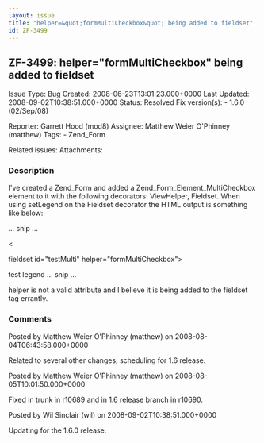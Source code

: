 ```yaml
---
layout: issue
title: "helper=&quot;formMultiCheckbox&quot; being added to fieldset"
id: ZF-3499
---
```


ZF-3499: helper="formMultiCheckbox" being added to fieldset
-----------------------------------------------------------

 Issue Type: Bug Created: 2008-06-23T13:01:23.000+0000 Last Updated: 2008-09-02T10:38:51.000+0000 Status: Resolved Fix version(s): - 1.6.0 (02/Sep/08)
 
 Reporter:  Garrett Hood (mod8)  Assignee:  Matthew Weier O'Phinney (matthew)  Tags: - Zend\_Form
 
 Related issues: 
 Attachments: 
### Description

I've created a Zend\_Form and added a Zend\_Form\_Element\_MultiCheckbox element to it with the following decorators: ViewHelper, Fieldset. When using setLegend on the Fieldset decorator the HTML output is something like below:

... snip ...

<

fieldset id="testMulti" helper="formMultiCheckbox">

 test legend ... snip ...

helper is not a valid attribute and I believe it is being added to the fieldset tag errantly.

 

 

### Comments

Posted by Matthew Weier O'Phinney (matthew) on 2008-08-04T06:43:58.000+0000

Related to several other changes; scheduling for 1.6 release.

 

 

Posted by Matthew Weier O'Phinney (matthew) on 2008-08-05T10:01:50.000+0000

Fixed in trunk in r10689 and in 1.6 release branch in r10690.

 

 

Posted by Wil Sinclair (wil) on 2008-09-02T10:38:51.000+0000

Updating for the 1.6.0 release.

 

 